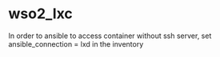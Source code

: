 # wso2_lxc

In order to ansible to access container without ssh server, set ansible_connection = lxd in the inventory
